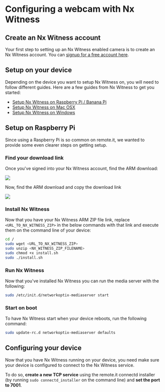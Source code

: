 # Configuring a webcam with Nx Witness

## Create an Nx Witness account

Your first step to setting up an Nx Witness enabled camera is to create an Nx Witness account. You can [signup for a free account here](http://www.networkoptix.com/).

## Setup on your device

Depending on the device you want to setup Nx Witness on, you will need to follow different guides. Here are a few guides from Nx Witness to get you started:

* [Setup Nx Witness on Raspberry Pi / Banana Pi](https://support.networkoptix.com/hc/en-us/articles/217453737-Raspberry-Banana-Pi-Installation-Guide)
* [Setup Nx Witness on Mac OSX](https://support.networkoptix.com/hc/en-us/articles/205096648-Mac-OSX-Installation-Guide)
* [Setup Nx Witness on Windows](https://support.networkoptix.com/hc/en-us/articles/205752937-Windows-OS-Installation-Guide)

## Setup on Raspberry Pi

Since using a Raspberry Pi is so common on remote.it, we wanted to provide some even clearer steps on getting setup.

### Find your download link

Once you've signed into your Nx Witness account, find the ARM download:

![](https://cl.ly/06ae3b372809/Screen%20Shot%202018-12-23%20at%2011.20.55%20PM.png)

Now, find the ARM download and copy the download link

![](https://cl.ly/991815409e98/Screen%20Shot%202018-12-23%20at%2011.22.29%20PM.png)

### Install Nx Witness

Now that you have your Nx Witness ARM ZIP file link, replace `<URL_TO_NX_WITNESS_ZIP>` in the below commands with that link and execute them on the command line of your device:

```bash
cd / 
sudo wget <URL_TO_NX_WITNESS_ZIP>
sudo unzip <NX_WITNESS_ZIP_FILENAME>
sudo chmod +x install.sh
sudo ./install.sh
```

### Run Nx Witness

Now that you've installed Nx Witness you can run the media server with the following:

```bash
sudo /etc/init.d/networkoptix-mediaserver start
```

### Start on boot

To have Nx Witness start when your device reboots, run the following command:

```bash
sudo update-rc.d networkoptix-mediaserver defaults
```

## Configuring your device

Now that you have Nx Witness running on your device, you need make sure your device is configured to connect to the Nx Witness service.

To do so, **create a new TCP service** using the remote.it connectd installer \(by running `sudo connectd_installer` on the command line\) and **set the port to 7001**.


